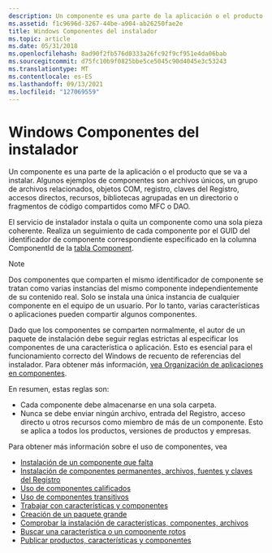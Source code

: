```yaml
---
description: Un componente es una parte de la aplicación o el producto que se va a instalar.
ms.assetid: f1c9696d-3267-44be-a904-ab26250fae2e
title: Windows Componentes del instalador
ms.topic: article
ms.date: 05/31/2018
ms.openlocfilehash: 8ad90f2fb576d0333a26fc92f9cf951e4da06bab
ms.sourcegitcommit: d75fc10b9f0825bbe5ce5045c90d4045e3c53243
ms.translationtype: MT
ms.contentlocale: es-ES
ms.lasthandoff: 09/13/2021
ms.locfileid: "127069559"
---
```

# <a name="windows-installer-components"></a>Windows Componentes del instalador

Un componente es una parte de la aplicación o el producto que se va a instalar. Algunos ejemplos de componentes son archivos únicos, un grupo de archivos relacionados, objetos COM, registro, claves del Registro, accesos directos, recursos, bibliotecas agrupadas en un directorio o fragmentos de código compartidos como MFC o DAO.

El servicio de instalador instala o quita un componente como una sola pieza coherente. Realiza un seguimiento de cada componente por el GUID del identificador de componente correspondiente especificado en la columna ComponentId de la [tabla Component](component-table.md).

> [!Note]  
> Dos componentes que comparten el mismo identificador de componente se tratan como varias instancias del mismo componente independientemente de su contenido real. Solo se instala una única instancia de cualquier componente en el equipo de un usuario. Por lo tanto, varias características o aplicaciones pueden compartir algunos componentes.

 

Dado que los componentes se comparten normalmente, el autor de un paquete de instalación debe seguir reglas estrictas al especificar los componentes de una característica o aplicación. Esto es esencial para el funcionamiento correcto del Windows de recuento de referencias del instalador. Para obtener más información, [vea Organización de aplicaciones en componentes](organizing-applications-into-components.md).

En resumen, estas reglas son:

-   Cada componente debe almacenarse en una sola carpeta.
-   Nunca se debe enviar ningún archivo, entrada del Registro, acceso directo u otros recursos como miembro de más de un componente. Esto se aplica a todos los productos, versiones de productos y empresas.

Para obtener más información sobre el uso de componentes, vea

-   [Instalación de un componente que falta](installing-a-missing-component.md)
-   [Instalación de componentes permanentes, archivos, fuentes y claves del Registro](installing-permanent-components-files-fonts-registry-keys.md)
-   [Uso de componentes calificados](using-qualified-components.md)
-   [Uso de componentes transitivos](using-transitive-components.md)
-   [Trabajar con características y componentes](working-with-features-and-components.md)
-   [Creación de un paquete grande](authoring-a-large-package.md)
-   [Comprobar la instalación de características, componentes, archivos](checking-the-installation-of-features-components-files.md)
-   [Buscar una característica o un componente rotos](searching-for-a-broken-feature-or-component.md)
-   [Publicar productos, características y componentes](publishing-products-features-and-components.md)

 

 



